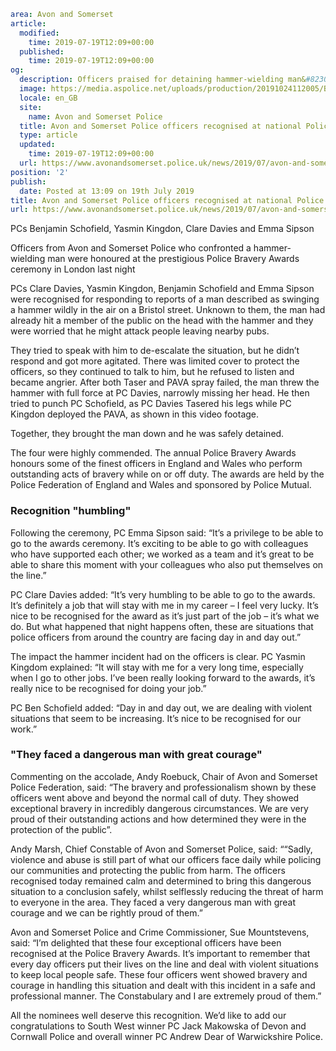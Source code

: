 ```yaml
area: Avon and Somerset
article:
  modified:
    time: 2019-07-19T12:09+00:00
  published:
    time: 2019-07-19T12:09+00:00
og:
  description: Officers praised for detaining hammer-wielding man&#8230;
  image: https://media.aspolice.net/uploads/production/20191024112005/Bravery-Awards-e1563537661934.jpg
  locale: en_GB
  site:
    name: Avon and Somerset Police
  title: Avon and Somerset Police officers recognised at national Police Bravery Awards | Avon and Somerset Police
  type: article
  updated:
    time: 2019-07-19T12:09+00:00
  url: https://www.avonandsomerset.police.uk/news/2019/07/avon-and-somerset-police-officers-recognised-at-national-police-bravery-awards/
position: '2'
publish:
  date: Posted at 13:09 on 19th July 2019
title: Avon and Somerset Police officers recognised at national Police Bravery Awards | Avon and Somerset Police
url: https://www.avonandsomerset.police.uk/news/2019/07/avon-and-somerset-police-officers-recognised-at-national-police-bravery-awards/
```

PCs Benjamin Schofield, Yasmin Kingdon, Clare Davies and Emma Sipson

Officers from Avon and Somerset Police who confronted a hammer-wielding man were honoured at the prestigious Police Bravery Awards ceremony in London last night

PCs Clare Davies, Yasmin Kingdon, Benjamin Schofield and Emma Sipson were recognised for responding to reports of a man described as swinging a hammer wildly in the air on a Bristol street. Unknown to them, the man had already hit a member of the public on the head with the hammer and they were worried that he might attack people leaving nearby pubs.

They tried to speak with him to de-escalate the situation, but he didn’t respond and got more agitated. There was limited cover to protect the officers, so they continued to talk to him, but he refused to listen and became angrier. After both Taser and PAVA spray failed, the man threw the hammer with full force at PC Davies, narrowly missing her head. He then tried to punch PC Schofield, as PC Davies Tasered his legs while PC Kingdon deployed the PAVA, as shown in this video footage.

Together, they brought the man down and he was safely detained.

The four were highly commended. The annual Police Bravery Awards honours some of the finest officers in England and Wales who perform outstanding acts of bravery while on or off duty. The awards are held by the Police Federation of England and Wales and sponsored by Police Mutual.

### Recognition "humbling"

Following the ceremony, PC Emma Sipson said: “It’s a privilege to be able to go to the awards ceremony. It’s exciting to be able to go with colleagues who have supported each other; we worked as a team and it’s great to be able to share this moment with your colleagues who also put themselves on the line.”

PC Clare Davies added: “It’s very humbling to be able to go to the awards. It’s definitely a job that will stay with me in my career – I feel very lucky. It’s nice to be recognised for the award as it’s just part of the job – it’s what we do. But what happened that night happens often, these are situations that police officers from around the country are facing day in and day out.”

The impact the hammer incident had on the officers is clear. PC Yasmin Kingdom explained: “It will stay with me for a very long time, especially when I go to other jobs. I’ve been really looking forward to the awards, it’s really nice to be recognised for doing your job.”

PC Ben Schofield added: “Day in and day out, we are dealing with violent situations that seem to be increasing. It’s nice to be recognised for our work.”

### "They faced a dangerous man with great courage"

Commenting on the accolade, Andy Roebuck, Chair of Avon and Somerset Police Federation, said: “The bravery and professionalism shown by these officers went above and beyond the normal call of duty. They showed exceptional bravery in incredibly dangerous circumstances. We are very proud of their outstanding actions and how determined they were in the protection of the public”.

Andy Marsh, Chief Constable of Avon and Somerset Police, said: ““Sadly, violence and abuse is still part of what our officers face daily while policing our communities and protecting the public from harm. The officers recognised today remained calm and determined to bring this dangerous situation to a conclusion safely, whilst selflessly reducing the threat of harm to everyone in the area. They faced a very dangerous man with great courage and we can be rightly proud of them.”

Avon and Somerset Police and Crime Commissioner, Sue Mountstevens, said: “I’m delighted that these four exceptional officers have been recognised at the Police Bravery Awards. It’s important to remember that every day officers put their lives on the line and deal with violent situations to keep local people safe. These four officers went showed bravery and courage in handling this situation and dealt with this incident in a safe and professional manner. The Constabulary and I are extremely proud of them.”

All the nominees well deserve this recognition. We’d like to add our congratulations to South West winner PC Jack Makowska of Devon and Cornwall Police and overall winner PC Andrew Dear of Warwickshire Police.
